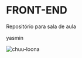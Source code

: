 # FRONT-END
Repositório para sala de aula




yasmin

















![chuu-loona](https://github.com/user-attachments/assets/f1896316-85e8-4aa8-8d27-d9e83ca1afca)
